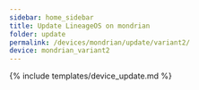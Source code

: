 ```yaml
---
sidebar: home_sidebar
title: Update LineageOS on mondrian
folder: update
permalink: /devices/mondrian/update/variant2/
device: mondrian_variant2
---
```

{% include templates/device_update.md %}
